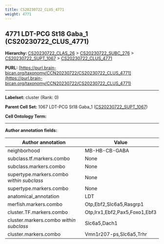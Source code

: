 ```yaml
---
title: CS20230722_CLUS_4771
weight: 4771
---
```

## 4771 LDT-PCG St18 Gaba_1 (CS20230722_CLUS_4771)
<b>Hierarchy: </b>
[CS20230722_CLAS_26](../CS20230722_CLAS_26) >
[CS20230722_SUBC_276](../CS20230722_SUBC_276) >
[CS20230722_SUPT_1067](../CS20230722_SUPT_1067) >
[CS20230722_CLUS_4771](../CS20230722_CLUS_4771)

**PURL:** [https://purl.brain-bican.org/taxonomy/CCN20230722/CS20230722_CLUS_4771](https://purl.brain-bican.org/taxonomy/CCN20230722/CS20230722_CLUS_4771)

---


**Labelset:** cluster (Rank: 0)

**Parent Cell Set:** 1067 LDT-PCG St18 Gaba_1 ([CS20230722_SUPT_1067](../CS20230722_SUPT_1067))



**Cell Ontology Term:** 

[MARKER GENES.]: #


---

[TRANSFERRED ANNOTATIONS.]: #


[AUTHOR ANNOTATION FIELDS.]: #


**Author annotation fields:**

| Author annotation | Value |
|-------------------|-------|
|neighborhood|MB-HB-CB-GABA|
|subclass.tf.markers.combo|None|
|subclass.markers.combo|None|
|supertype.markers.combo _within subclass_|None|
|supertype.markers.combo|None|
|anatomical_annotation|LDT|
|merfish.markers.combo|Otp,Ebf2,Slc6a5,Rasgrp1|
|cluster.TF.markers.combo|Otp,Irx1,Ebf2,Pax5,Foxo1,Ebf3|
|cluster.markers.combo _within subclass_|Slc6a5,Dach1|
|cluster.markers.combo|Vmn1r207-ps,Slc6a5,Trhr|
